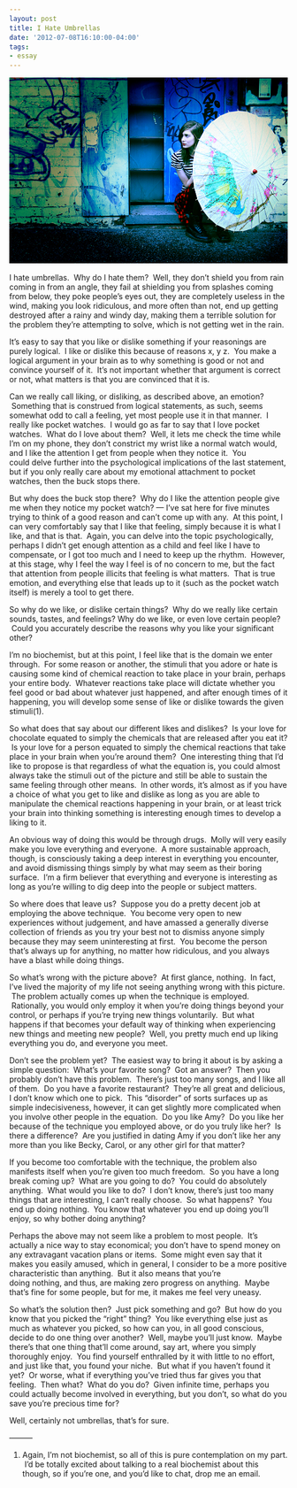 ```yaml
---
layout: post
title: I Hate Umbrellas
date: '2012-07-08T16:10:00-04:00'
tags:
- essay
---
```

![](/images/essays/i-hate-umbrellas.jpg)

I hate umbrellas.  Why do I hate them?  Well, they don’t shield you from rain coming in from an angle, they fail at shielding you from splashes coming from below, they poke people’s eyes out, they are completely useless in the wind, making you look ridiculous, and more often than not, end up getting destroyed after a rainy and windy day, making them a terrible solution for the problem they’re attempting to solve, which is not getting wet in the rain.

It’s easy to say that you like or dislike something if your reasonings are purely logical.  I like or dislike this because of reasons x, y z.  You make a logical argument in your brain as to why something is good or not and convince yourself of it.  It’s not important whether that argument is correct or not, what matters is that you are convinced that it is.

Can we really call liking, or disliking, as described above, an emotion?  Something that is construed from logical statements, as such, seems somewhat odd to call a feeling, yet most people use it in that manner.  I really like pocket watches.  I would go as far to say that I love pocket watches.  What do I love about them?  Well, it lets me check the time while I’m on my phone, they don’t constrict my wrist like a normal watch would, and I like the attention I get from people when they notice it.  You could delve further into the psychological implications of the last statement, but if you only really care about my emotional attachment to pocket watches, then the buck stops there.  

But why does the buck stop there?  Why do I like the attention people give me when they notice my pocket watch?  — I’ve sat here for five minutes trying to think of a good reason and can’t come up with any.  At this point, I can very comfortably say that I like that feeling, simply because it is what I like, and that is that.  Again, you can delve into the topic psychologically, perhaps I didn’t get enough attention as a child and feel like I have to compensate, or I got too much and I need to keep up the rhythm.  However, at this stage, why I feel the way I feel is of no concern to me, but the fact that attention from people illicits that feeling is what matters.  That is true emotion, and everything else that leads up to it (such as the pocket watch itself) is merely a tool to get there.

So why do we like, or dislike certain things?  Why do we really like certain sounds, tastes, and feelings? Why do we like, or even love certain people?  Could you accurately describe the reasons why you like your significant other?

I’m no biochemist, but at this point, I feel like that is the domain we enter through.  For some reason or another, the stimuli that you adore or hate is causing some kind of chemical reaction to take place in your brain, perhaps your entire body.  Whatever reactions take place will dictate whether you feel good or bad about whatever just happened, and after enough times of it happening, you will develop some sense of like or dislike towards the given stimuli(1).

So what does that say about our different likes and dislikes?  Is your love for chocolate equated to simply the chemicals that are released after you eat it?  Is your love for a person equated to simply the chemical reactions that take place in your brain when you’re around them?  One interesting thing that I’d like to propose is that regardless of what the equation is, you could almost always take the stimuli out of the picture and still be able to sustain the same feeling through other means.  In other words, it’s almost as if you have a choice of what you get to like and dislike as long as you are able to manipulate the chemical reactions happening in your brain, or at least trick your brain into thinking something is interesting enough times to develop a liking to it.

An obvious way of doing this would be through drugs.  Molly will very easily make you love everything and everyone.  A more sustainable approach, though, is consciously taking a deep interest in everything you encounter, and avoid dismissing things simply by what may seem as their boring surface.  I’m a firm believer that everything and everyone is interesting as long as you’re willing to dig deep into the people or subject matters.

So where does that leave us?  Suppose you do a pretty decent job at employing the above technique.  You become very open to new experiences without judgement, and have amassed a generally diverse collection of friends as you try your best not to dismiss anyone simply because they may seem uninteresting at first.  You become the person that’s always up for anything, no matter how ridiculous, and you always have a blast while doing things.

So what’s wrong with the picture above?  At first glance, nothing.  In fact, I’ve lived the majority of my life not seeing anything wrong with this picture.  The problem actually comes up when the technique is employed.  Rationally, you would only employ it when you’re doing things beyond your control, or perhaps if you’re trying new things voluntarily.  But what happens if that becomes your default way of thinking when experiencing new things and meeting new people?  Well, you pretty much end up liking everything you do, and everyone you meet.

Don’t see the problem yet?  The easiest way to bring it about is by asking a simple question:  What’s your favorite song?  Got an answer?  Then you probably don’t have this problem.  There’s just too many songs, and I like all of them.  Do you have a favorite restaurant?  They’re all great and delicious, I don’t know which one to pick.  This “disorder” of sorts surfaces up as simple indecisiveness, however, it can get slightly more complicated when you involve other people in the equation.  Do you like Amy?  Do you like her because of the technique you employed above, or do you truly like her?  Is there a difference?  Are you justified in dating Amy if you don’t like her any more than you like Becky, Carol, or any other girl for that matter?

If you become too comfortable with the technique, the problem also manifests itself when you’re given too much freedom.  So you have a long break coming up?  What are you going to do?  You could do absolutely anything.  What would you like to do?  I don’t know, there’s just too many things that are interesting, I can’t really choose.  So what happens?  You end up doing nothing.  You know that whatever you end up doing you’ll enjoy, so why bother doing anything?  

Perhaps the above may not seem like a problem to most people.  It’s actually a nice way to stay economical; you don’t have to spend money on any extravagant vacation plans or items.  Some might even say that it makes you easily amused, which in general, I consider to be a more positive characteristic than anything.  But it also means that you’re doing nothing, and thus, are making zero progress on anything.  Maybe that’s fine for some people, but for me, it makes me feel very uneasy.  

So what’s the solution then?  Just pick something and go?  But how do you know that you picked the “right” thing?  You like everything else just as much as whatever you picked, so how can you, in all good conscious, decide to do one thing over another?  Well, maybe you’ll just know.  Maybe there’s that one thing that’ll come around, say art, where you simply thoroughly enjoy.  You find yourself enthralled by it with little to no effort, and just like that, you found your niche.  But what if you haven’t found it yet?  Or worse, what if everything you’ve tried thus far gives you that feeling.  Then what?  What do you do?  Given infinite time, perhaps you could actually become involved in everything, but you don’t, so what do you save you’re precious time for?

Well, certainly not umbrellas, that’s for sure.


———
1. Again, I’m not biochemist, so all of this is pure contemplation on my part.  I’d be totally excited about talking to a real biochemist about this though, so if you’re one, and you’d like to chat, drop me an email.
